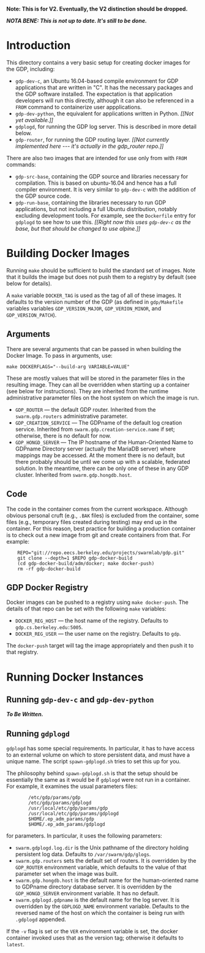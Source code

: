 **Note: This is for V2. Eventually, the V2 distinction should be dropped.**

***NOTA BENE: This is not up to date.  It's still to be done.***

# Introduction

This directory contains a very basic setup for creating docker images
for the GDP, including:

- `gdp-dev-c`, an Ubuntu 16.04-based compile environment for GDP
  applications that are written in "C".  It has the necessary packages
  and the GDP software installed.  The expectation is that application
  developers will run this directly, although it can also be
  referenced in a `FROM` command to containerize user appplications.
- `gdp-dev-python`, the equivalent for applications written in Python.
  *[[Not yet available.]]*
- `gdplogd`, for running the GDP log server.  This is described
  in more detail below.
- `gdp-router`, for running the GDP routing layer.  *[[Not currently
  implemented here --- it's actually in the gdp_router repo.]]*

There are also two images that are intended for use only from with
`FROM` commands:

- `gdp-src-base`, containing the GDP source and libraries necessary
  for compilation.  This is based on ubuntu-16.04 and hence has a
  full compiler environment.  It is very similar to `gdp-dev-c` with
  the addition of the GDP source code.
- `gdp-run-base`, containing the libraries necessary to run GDP
  applications, but not including a full Ubuntu distribution, notably
  excluding development tools.  For example, see the `Dockerfile`
  entry for `gdplogd` to see how to use this.
  _[[Right now this uses `gdp-dev-c` as the base, but that should be
  changed to use alpine.]]_


# Building Docker Images

Running `make` should be sufficient to build the standard set of
images.  Note that it builds the image but does not push them to
a registry by default (see below for details).

A `make` variable `DOCKER_TAG` is used as the tag of all of these
images.  It defaults to the version number of the GDP (as defined
in `gdp/Makefile` variables variables `GDP_VERSION_MAJOR`,
`GDP_VERION_MINOR`, and `GDP_VERSION_PATCH`).

## Arguments

There are several arguments that can be passed in when building
the Docker Image.  To pass in arguments, use:

	make DOCKERFLAGS="--build-arg VARIABLE=VALUE"

These are mostly values that will be stored in the parameter
files in the resulting image.  They can all be overridden when
starting up a container (see below for instructions).  They
are inherited from the runtime administrative parameter files
on the host system on which the image is run.

* `GDP_ROUTER` — the default GDP router.  Inherited from the
  `swarm.gdp.routers` administrative parameter.
* `GDP_CREATION_SERVICE` — The GDPname of the default log creation
  service.  Inherited from `swarm.gdp.creation-service.name` if set;
  otherwise, there is no default for now.
* `GDP_HONGD_SERVER` — The IP hostname of the Human-Oriented Name
  to GDPname Directory server (actually the MariaDB server) where
  mappings may be accessed.  At the moment there is no default,
  but there probably should be until we come up with a scalable,
  federated solution.  In the meantime, there can be only one of
  these in any GDP cluster.  Inherited from `swarm.gdp.hongdb.host`.

## Code

The code in the container comes from the current workspace.  Although
obvious personal cruft (e.g., `.BAK` files) is excluded from the
container, some files (e.g., temporary files created during testing)
may end up in the container.  For this reason, best practice for
building a production container is to check out a new image from
git and create containers from that.  For example:

~~~
    REPO="git://repo.eecs.berkeley.edu/projects/swarmlab/gdp.git"
    git clone --depth=1 $REPO gdp-docker-build
    (cd gdp-docker-build/adm/docker; make docker-push)
    rm -rf gdp-docker-build
~~~

## GDP Docker Registry

Docker images can be pushed to a registry using `make docker-push`.
The details of that repo can be set with the following `make` variables:

* `DOCKER_REG_HOST` — the host name of the registry.  Defaults to
  `gdp.cs.berkeley.edu:5005`.
* `DOCKER_REG_USER` — the user name on the registry.  Defaults to
  `gdp`.

The `docker-push` target will tag the image appropriately and then
push it to that registry.


# Running Docker Instances

## Running `gdp-dev-c` and `gdp-dev-python`

***To Be Written.***

## Running `gdplogd`

`gdplogd` has some special requirements.  In particular, it has to
have access to an external volume on which to store persistent data,
and must have a unique name.  The script `spawn-gdplogd.sh` tries
to set this up for you.

The philosophy behind `spawn-gdplogd.sh` is that the setup should
be essentially the same as it would be if `gdplogd` were not run in
a container.  For example, it examines the usual parameters files:

```
        /etc/gdp/params/gdp
        /etc/gdp/params/gdplogd
        /usr/local/etc/gdp/params/gdp
        /usr/local/etc/gdp/params/gdplogd
        $HOME/.ep_adm_params/gdp
        $HOME/.ep_adm_params/gdplogd
```

for parameters.  In particular, it uses the following parameters:

* `swarm.gdplogd.log.dir` is the Unix pathname of the directory
  holding persistent log data.  Defaults to `/var/swarm/gdp/glogs`.
* `swarm.gdp.routers` sets the default set of routers.  It is
  overridden by the `GDP_ROUTER` environment variable, which
  defaults to the value of that parameter set when the image
  was built.
* `swarm.gdp.hongdb.host` is the default name for the human-oriented
  name to GDPname directory database server.  It is overridden by
  the `GDP_HONGD_SERVER` environment variable.  It has no default.
* `swarm.gdplogd.gdpname` is the default name for the log server.
  It is overridden by the `GDPLOGD_NAME` environment variable.
  Defaults to the reversed name of the host on which the container
  is being run with `.gdplogd` appended.

If the `-v` flag is set or the `VER` environment variable is set,
the docker container invoked uses that as the version tag; otherwise
it defaults to `latest`.
